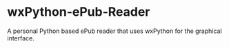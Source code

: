 wxPython-ePub-Reader
====================

A personal Python based ePub reader that uses wxPython for the graphical interface.
